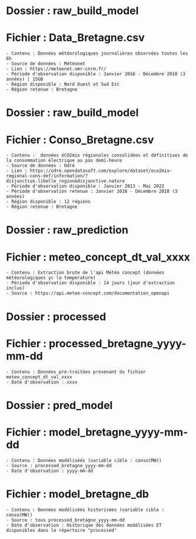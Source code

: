 # Dossier : raw_build_model
# Fichier : Data_Bretagne.csv
    - Contenu : Données météorologiques journalières observées toutes les 6h 
    - Source de données : Météonet 
    - Lien : https://meteonet.umr-cnrm.fr/
    - Période d'observation disponible : Janvier 2016 - Décembre 2018 (3 années) | 15GB
    - Région disponible : Nord Ouest et Sud Est
    - Région retenue : Bretagne
    

# Dossier : raw_build_model
# Fichier : Conso_Bretagne.csv
    - Contenu :  données éCO2mix régionales consolidées et définitives de la consommation électrique au pas demi-heure
    - Source de données : Odré 
    - Lien : https://odre.opendatasoft.com/explore/dataset/eco2mix-regional-cons-def/information/?disjunctive.libelle_region&disjunctive.nature
    - Période d'observation disponible : Janvier 2013 - Mai 2022
    - Période d'observation retenue : Janvier 2016 - Décembre 2018 (3 années)
    - Région disponible : 12 régions
    - Région retenue : Bretagne


# Dossier : raw_prediction
# Fichier : meteo_concept_dt_val_xxxx
    - Contenu : Extraction brute de l'api Météo concept (données météorologiques yc la température)
    - Période d'observation disponible : 14 jours (jour d'extraction inclus) 
    - Source : https://api.meteo-concept.com/documentation_openapi


# Dossier : processed
# Fichier : processed_bretagne_yyyy-mm-dd
    - Contenu : Données pré-traitées provenant du fichier meteo_concept_dt_val_xxxx
    - Date d'observation : xxxx

# Dossier : pred_model
# Fichier : model_bretagne_yyyy-mm-dd
    - Contenu : Données modéliséés (variable cible : conso(MW))
    - Source : processed_bretagne_yyyy-mm-dd
    - Date d'observation : yyyy-mm-dd
# Fichier : model_bretagne_db
    - Contenu : Données modéliséés historisées (variable cible : conso(MW))
    - Source : tous processed_bretagne_yyyy-mm-dd
    - Date d'observation : Historique des données modélisées ET disponibles dans le répertoire "processed"